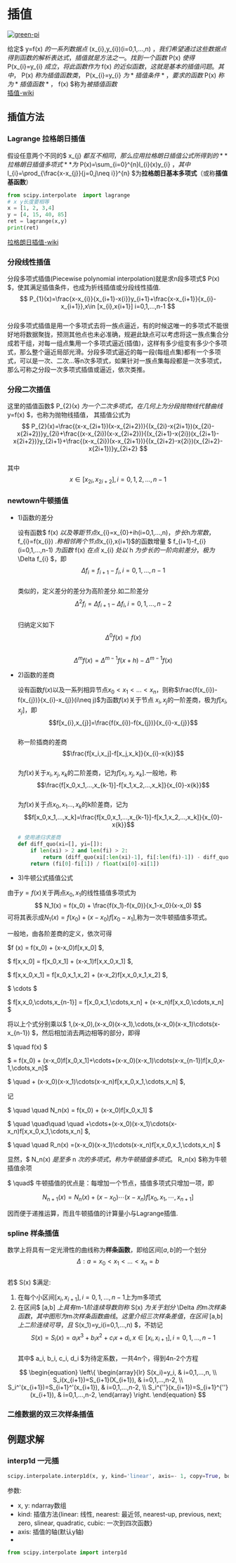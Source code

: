 # 插值
[![green-pi](https://img.shields.io/badge/Rendered%20with-Green%20Pi-00d571?style=flat-square)](https://github.com/nschloe/green-pi?activate&inlineMath=$)  
<script type="text/javascript" src="http://cdn.mathjax.org/mathjax/latest/MathJax.js?config=default"></script>

给定$ y=f(x) $的一系列数据点$ (x_{i},y_{i})(i=0,1,...,n) $，我们希望通过这些数据点得到函数的解析表达式，插值就是方法之一。
找到一个函数$ P(x) $使得$ P(x_{i}=y_{i} $成立，将此函数作为$ f(x) $的近似函数，这就是基本的插值问题。
其中，$ P(x) $称为插值函数类，$ P(x_{i}=y_{i} $为*插值条件*，要求的函数$ P(x) $称为*插值函数*，$ f(x) $称为*被插值函数*  
[插值-wiki](https://zh.wikipedia.org/zh-cn/%E6%8F%92%E5%80%BC)

## 插值方法
### Lagrange 拉格朗日插值  
假设任意两个不同的$ x_{j} $都互不相同，那么应用拉格朗日插值公式所得到的**拉格朗日插值多项式**为$ P(x)=\sum_{i=0}^{n}l_{i}(x)y_{i} $，
其中$ l_{i}=\prod_{\frac{x-x_{j}}{j=0,j\neq i}}^{n} $为**拉格朗日基本多项式**（或称**插值基函数**）
```python
from scipy.interpolate  import lagrange
# x y长度要相等
x = [1, 2, 3,4]
y = [4, 15, 40, 85]
ret = lagrange(x,y)
print(ret)
```
[拉格朗日插值-wiki](https://zh.wikipedia.org/zh-cn/%E6%8B%89%E6%A0%BC%E6%9C%97%E6%97%A5%E6%8F%92%E5%80%BC%E6%B3%95)

### 分段线性插值
分段多项式插值(Piecewise polynomial interpolation)就是求n段多项式$ P(x) $，使其满足插值条件，也成为折线插值或分段线性插值.  
$$ P_{1}(x)=\frac{x-x_{i}}{x_{i+1}-x{i}}y_{i+1}+\frac{x-x_{i+1}}{x_{i}-x_{i+1}},x\in [x_{i},x{i+1}] i=0,1,...,n-1 $$    
分段多项式插值是用一个多项式去将一族点逼近，有的时候这唯一的多项式不能很好地将数据聚拢，预测其他点也未必准确，规避此缺点可以考虑将这一族点集合分成若干组，对每一组点集用一个多项式逼近(插值)，这样有多少组变有多少个多项式，那么整个逼近局部光滑。分段多项式逼近的每一段(每组点集)都有一个多项式，可以是一次、二次...等n次多项式，如果针对一族点集每段都是一次多项式，那么可称之分段一次多项式插值或逼近，依次类推。

### 分段二次插值
这里的插值函数$ P_{2}(x) $为一个二次多项式，在几何上为分段抛物线代替曲线$ y=f(x) $，也称为抛物线插值，
其插值公式为
$$ P_{2}(x)=\frac{(x-x_{2i+1})(x-x_{2i+2})}{(x_{2i}-x{2i+1})(x_{2i}-x{2i+2})}y_{2i}+\frac{(x-x_{2i})(x-x_{2i+2})}{(x_{2i+1}-x{2i})(x_{2i+1}-x{2i+2})}y_{2i+1}+\frac{(x-x_{2i})(x-x_{2i+1})}{(x_{2i+2}-x{2i})(x_{2i+2}-x{2i+1})}y_{2i+2} $$  
其中  
$$ x\in [x_{2i},x_{2i+2}], i=0,1,2,...,n-1 $$  

### newtown牛顿插值
- 1)函数的差分  

  设有函数$ f(x) $以及等距节点$x_{i}=x_{0}+ih(i=0,1,...,n)$，步长$h$为常数，$ f_{i}=f(x_{i}) $.称相邻两个节点$x_{i},x{i+1}$的函数增量
  $ f_{i+1}-f_{i}(i=0,1,...,n-1) $为函数$ f(x) $在点$ x_{i} $处以$ h $为步长的一阶向前差分，极为$ \Delta f_{i} $，即
  $$ \Delta f_{i}=f_{i+1}-f_{i}, i=0,1,...,n-1 $$  
  类似的，定义差分的差分为高阶差分.如二阶差分  
  $$\Delta^{2}f_{i}=\Delta f_{i+1}-\Delta f_{i}, i=0,1,...,n-2$$  
  归纳定义如下  
  $$\Delta^{0}f(x)=f(x)$$  
  $$\Delta^{m}f(x)=\Delta^{m-1}f(x+h)-\Delta^{m-1}f(x)$$  

- 2)函数的差商  

  设有函数$f(x)$以及一系列相异节点$x_{0}<x_{1}<...<x_{n}$，则称$\frac{f(x_{i})-f(x_{j})}{x_{i}-x_{j}}(i\neq j)$为函数$f(x)$关于节点  $x_{i},x_{j}$的一阶差商，极为$f[x_{i},x_{j}]$，即  
  $$f[x_{i},x_{j}]=\frac{f(x_{i})-f(x_{j})}{x_{i}-x_{j}}$$  
  称一阶插商的差商  
  $$\frac{f[x_i,x_j]-f[x_j,x_k]}{x_{i}-x{k}}$$  
  为$f(x)$关于$x_i,x_j,x_k$的二阶差商，记为$f[x_i,x_j,x_k]$.一般地，称  
  $$\frac{f[x_0,x_1,...,x_{k-1}]-f[x_1,x_2,...,x_k]}{x_{0}-x{k}}$$  
  为$f(x)$关于点$x_0,x_1...,x_k$的k阶差商，记为  
  $$f[x_0,x_1,...,x_k]=\frac{f[x_0,x_1,...,x_{k-1}]-f[x_1,x_2,...,x_k]}{x_{0}-x{k}}$$  
  ```python
  # 使用递归求差商
  def diff_quo(xi=[], yi=[]):
      if len(xi) > 2 and len(fi) > 2:
          return (diff_quo(xi[:len(xi)-1], fi[:len(fi)-1]) - diff_quo(xi[1:len(xi)], fi[1:len(fi)])) / float(xi[0]-xi[-1]))
      return (fi[0]-fi[1]) / float(xi[0]-xi[1])
  ```

- 3)牛顿公式插值公式  
  
由于$y=f(x)$关于两点$x_0,x_1$的线性插值多项式为
$$
N_1(x) = f(x_0) + \frac{f(x_1)-f(x_0)}{x_1-x_0}(x-x_0)
$$
可将其表示成$N_1(x) = f(x_0) + (x-x_0)f[x_0-x_1]$,称为一次牛顿插值多项式。

一般地，由各阶差商的定义，依次可得

$f (x) = f(x_0) + (x-x_0)f[x,x_0] $,

$ f[x,x_0] = f[x_0,x_1] + (x-x_1)f[x,x_0,x_1] $,

$ f[x,x_0,x_1] = f[x_0,x_1,x_2] + (x-x_2)f[x,x_0,x_1,x_2] $,

$ \cdots $

$ f[x,x_0,\cdots,x_{n-1}] = f[x_0,x_1,\cdots,x_n] + (x-x_n)f[x,x_0,\cdots,x_n] $


将以上个式分别乘以$ 1,(x-x_0),(x-x_0)(x-x_1),\cdots,(x-x_0)(x-x_1)\cdots(x-x_{n-1}) $，然后相加消去两边相等的部分，即得

$ \quad f(x) $

$ = f(x_0) + (x-x_0)f[x_0,x_1]+\cdots+(x-x_0)(x-x_1)\cdots(x-x_{n-1})f[x_0,x-1,\cdots,x_n]$

$ \quad + (x-x_0)(x-x_1)\cdots(x-x_n)f[x,x_0,x_1,\cdots,x_n] $,

记

$ \quad \quad N_n(x) = f(x_0) + (x-x_0)f[x_0,x_1] $
  
  $ \quad \quad\quad \quad +\cdots+(x-x_0)(x-x_1)\cdots(x-x_n)f[x,x_0,x_1,\cdots,x_n] $,

  $ \quad \quad R_n(x) =(x-x_0)(x-x_1)\cdots(x-x_n)f[x,x_0,x_1,\cdots,x_n] $


显然，$ N_n(x) $是至多$ n $次的多项式，称为牛顿插值多项式。$ R_n(x) $称为牛顿插值余项

$ \quad$ 牛顿插值的优点是：每增加一个节点，插值多项式只增加一项，即

$$ N_{n+1}(x) = N_n(x) + (x-x_0)\cdots(x-x_n)f[x_0,x_1,\cdots,x_{n+1}] $$

因而便于递推运算，而且牛顿插值的计算量小与Lagrange插值.

### spline 样条插值
数学上将具有一定光滑性的曲线称为**样条函数**，即给区间$[a,b]$的一个划分  
$$ \Delta: a=x_0<x_1<...<x_n=b $$  
若$ S(x) $满足:  
1. 在每个小区间$[x_i,x_{i+1}], i=0,1,...,n-1$上为m多项式
2. 在区间$ [a,b] $上具有$m-1$阶连续导数  
则称$ S(x) $为关于划分$ \Delta $的$m$次样条函数，其中图形为$m$次样条函数曲线。  
这里介绍三次样条差值，在区间$ [a,b] $上二阶连续可导，且$ S(x_1)=y_i(i=0,1,...,n) $，不妨记  
$$ S(x)=S_i(x)=a_ix^3+b_ix^2+c_ix+d_i, x\in [x_i, x_{i+1}], i=0,1,...,n-1 $$  
其中$ a_i, b_i, c_i, d_i $为待定系数，一共4n个，得到4n-2个方程  

$$
\begin{equation}
\left\{
             \begin{array}{lr}
             S(x_i)=y_i, & i=0,1,...,n, \\
             S_i(x_{i+1})=S_{i+1}(X_{i+1}), & i=0,1,...,n-2, \\
             S_i^'(x_{i+1})=S_{i+1}^'(x_{i+1}), & i=0,1,...,n-2, \\
             S_i^{''}(x_{i+1})=S_{i+1}^{''}(x_{i+1}), & i=0,1,...,n-2, 
             \end{array}
\right.
\end{equation}
$$






### 二维数据的双三次样条插值




## 例题求解
### interp1d 一元插
```python
scipy.interpolate.interp1d(x, y, kind='linear', axis=- 1, copy=True, bounds_error=None, fill_value=nan, assume_sorted=False)
```
参数:  

- x, y: ndarray数组
- kind: 插值方法{linear: 线性, nearest: 最近邻, nearest-up, previous, next; zero, slinear, quadratic, cubic: 一次到四次函数}
- axis: 插值的轴(默认y轴)
- 

```python
from scipy.interpolate import interp1d
```

















